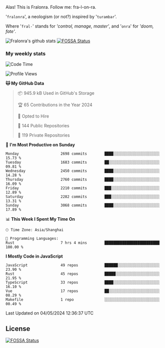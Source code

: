 Alas! This is Fralonra. Follow me: fra-l-on-ra.

'`fralonra`', a neologism (or not?) inspired by '`turambar`'.

Where '`fral-`' stands for *'control, manage, master'*, and '`onra`' for *'doom, fate'*.

![Fralonra's github stats](https://github-readme-stats.vercel.app/api?username=fralonra)
[![FOSSA Status](https://app.fossa.com/api/projects/git%2Bgithub.com%2Ffralonra%2Ffralonra.svg?type=shield)](https://app.fossa.com/projects/git%2Bgithub.com%2Ffralonra%2Ffralonra?ref=badge_shield)

### My weekly stats

<!--START_SECTION:waka-->
![Code Time](http://img.shields.io/badge/Code%20Time-4%2C555%20hrs%2040%20mins-blue)

![Profile Views](http://img.shields.io/badge/Profile%20Views-0-blue)

**🐱 My GitHub Data** 

> 📦 945.9 kB Used in GitHub's Storage 
 > 
> 🏆 65 Contributions in the Year 2024
 > 
> 💼 Opted to Hire
 > 
> 📜 144 Public Repositories 
 > 
> 🔑 119 Private Repositories 
 > 
📅 **I'm Most Productive on Sunday** 

```text
Monday                   2698 commits        ████░░░░░░░░░░░░░░░░░░░░░   15.73 % 
Tuesday                  1683 commits        ██░░░░░░░░░░░░░░░░░░░░░░░   09.81 % 
Wednesday                2450 commits        ████░░░░░░░░░░░░░░░░░░░░░   14.28 % 
Thursday                 2760 commits        ████░░░░░░░░░░░░░░░░░░░░░   16.09 % 
Friday                   2210 commits        ███░░░░░░░░░░░░░░░░░░░░░░   12.89 % 
Saturday                 2282 commits        ███░░░░░░░░░░░░░░░░░░░░░░   13.31 % 
Sunday                   3068 commits        ████░░░░░░░░░░░░░░░░░░░░░   17.89 % 
```


📊 **This Week I Spent My Time On** 

```text
🕑︎ Time Zone: Asia/Shanghai

💬 Programming Languages: 
Rust                     7 hrs 4 mins        █████████████████████████   100.00 % 
```

**I Mostly Code in JavaScript** 

```text
JavaScript               49 repos            ██████░░░░░░░░░░░░░░░░░░░   23.90 % 
Rust                     45 repos            █████░░░░░░░░░░░░░░░░░░░░   21.95 % 
TypeScript               33 repos            ████░░░░░░░░░░░░░░░░░░░░░   16.10 % 
Vue                      17 repos            ██░░░░░░░░░░░░░░░░░░░░░░░   08.29 % 
Makefile                 1 repo              ░░░░░░░░░░░░░░░░░░░░░░░░░   00.49 % 
```




 Last Updated on 04/05/2024 12:36:37 UTC
<!--END_SECTION:waka-->

## License
[![FOSSA Status](https://app.fossa.com/api/projects/git%2Bgithub.com%2Ffralonra%2Ffralonra.svg?type=large)](https://app.fossa.com/projects/git%2Bgithub.com%2Ffralonra%2Ffralonra?ref=badge_large)